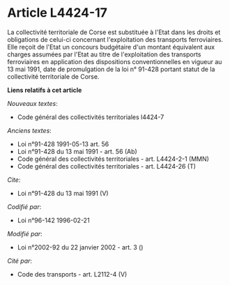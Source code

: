 # Article L4424-17

La collectivité territoriale de Corse est substituée à l'Etat dans les droits et obligations de celui-ci concernant
l'exploitation des transports ferroviaires. Elle reçoit de l'Etat un concours budgétaire d'un montant équivalent aux charges
assumées par l'Etat au titre de l'exploitation des transports ferroviaires en application des dispositions conventionnelles
en vigueur au 13 mai 1991, date de promulgation de la loi n° 91-428 portant statut de la collectivité territoriale de Corse.

**Liens relatifs à cet article**

_Nouveaux textes_:

  - Code général des collectivités territoriales l4424-7

_Anciens textes_:

  - Loi n°91-428 1991-05-13 art. 56
  - Loi n°91-428 du 13 mai 1991 - art. 56 (Ab)
  - Code général des collectivités territoriales - art. L4424-2-1 (MMN)
  - Code général des collectivités territoriales - art. L4424-26 (T)

_Cite_:

  - Loi n°91-428 du 13 mai 1991 (V)

_Codifié par_:

  - Loi n°96-142 1996-02-21

_Modifié par_:

  - Loi n°2002-92 du 22 janvier 2002 - art. 3 ()

_Cité par_:

  - Code des transports - art. L2112-4 (V)
